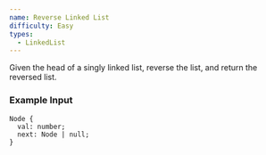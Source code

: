 ```yaml
---
name: Reverse Linked List
difficulty: Easy
types:
  - LinkedList
---
```


Given the head of a singly linked list, reverse the list, and return the reversed list.

### Example Input

```
Node {
  val: number;
  next: Node | null;
}

```
